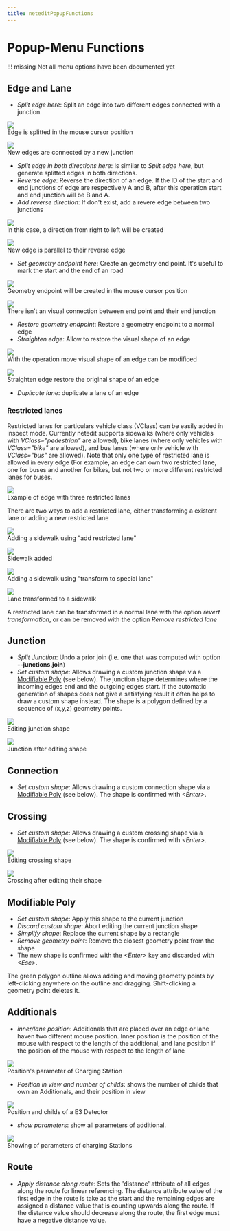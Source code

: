```yaml
---
title: neteditPopupFunctions
---
```


# Popup-Menu Functions

!!! missing
    Not all menu options have been documented yet

## Edge and Lane

- *Split edge here*: Split an edge into two different edges connected with a junction.

![](../images/neteditSplit1.png)   
Edge is splitted in the mouse cursor position

![](../images/neteditSplit2.png)   
New edges are connected by a new junction

- *Split edge in both directions here*: Is similar to *Split edge here*, but generate splitted edges in both directions.
- *Reverse edge*: Reverse the direction of an edge. If the ID of the start and end junctions of edge are respectively A and B, after this operation start and end junction will be B and A.
- *Add reverse direction*: If don't exist, add a revere edge between two junctions

![](../images/neteditReversedirection1.png)   
In this case, a direction from right to left will be created

![](../images/neteditReversedirection2.png)   
New edge is parallel to their reverse edge

- *Set geometry endpoint here*: Create an geometry end point. It's useful to mark the start and the end of an road

![](../images/neteditEndpoint1.png)   
Geometry endpoint will be created in the mouse cursor position 

![](../images/neteditEndpoint2.png)   
There isn't an visual connection between end point and their end junction

- *Restore geometry endpoint*: Restore a geometry endpoint to a normal edge
- *Straighten edge*: Allow to restore the visual shape of an edge

![](../images/neteditStraighten1.png)   
With the operation move visual shape of an edge can be modificed

![](../images/neteditStraighten2.png)   
Straighten edge restore the original shape of an edge

- *Duplicate lane*: duplicate a lane of an edge

### Restricted lanes

Restricted lanes for particulars vehicle class (VClass) can be easily added in inspect mode. Currently netedit supports sidewalks (where only vehicles with *VClass="pedestrian"* are allowed), bike lanes (where only vehicles with *VClass="bike"* are allowed), and bus lanes (where only vehicle with *VClass="bus"* are allowed). Note that only one type of restricted lane is allowed in every edge (For example, an edge can own two restricted lane, one for buses and another for bikes, but not two or more different restricted lanes for buses.

![](../images/RestrictedLane1.png)   
Example of edge with three restricted lanes

There are two ways to add a restricted lane, either transforming a existent lane or adding a new restricted lane

![](../images/RestrictedLane2.png)   
Adding a sidewalk using "add restricted lane"

![](../images/RestrictedLane3.png)   
Sidewalk added

![](../images/RestrictedLane4.png)   
Adding a sidewalk using "transform to special lane"

![](../images/RestrictedLane5.png)   
Lane transformed to a sidewalk

A restricted lane can be transformed in a normal lane with the option *revert transformation*, or can be removed with the option *Remove restricted lane*

## Junction
- *Split Junction*: Undo a prior join (i.e. one that was computed with option **--junctions.join**)
- *Set custom shape*: Allows drawing a custom junction shape via a [Modifiable Poly](#modifiable_poly) (see below). The junction shape determines where the incoming edges end and the outgoing edges start. If the automatic generation of shapes does not give a satisfying result it often helps to draw a custom shape instead. The shape is a polygon defined by a sequence of (x,y,z) geometry points.

![](../images/CustomShape1.png)   
Editing junction shape

![](../images/CustomShape2.png)   
Junction after editing shape

## Connection

- *Set custom shape*: Allows drawing a custom connection shape via a [Modifiable Poly](#modifiable_poly) (see below). The shape is confirmed with *<Enter\>*.

## Crossing

- *Set custom shape*: Allows drawing a custom crossing shape via a [Modifiable Poly](#modifiable_poly) (see below). The shape is confirmed with *<Enter\>*.

![](../images/CustomShape3.png)   
Editing crossing shape

![](../images/CustomShape4.png)   
Crossing after editing their shape

## Modifiable Poly

- *Set custom shape*: Apply this shape to the current junction
- *Discard custom shape*: Abort editing the current junction shape
- *Simplify shape*: Replace the current shape by a rectangle
- *Remove geometry point*: Remove the closest geometry point from the shape
- The new shape is confirmed with the *<Enter\>* key and discarded with *<Esc\>*.

The green polygon outline allows adding and moving geometry points by left-clicking anywhere on the outline and dragging. Shift-clicking a geometry point deletes it.

## Additionals

- *inner/lane position*: Additionals that are placed over an edge or lane haven two different mouse position. Inner position is the
  position of the mouse with respect to the length of the additional, and lane position if the position of the mouse with respect to the length of lane

![](../images/neteditPositions.png)   
Position's parameter of Charging Station

- *Position in view and number of childs*: shows the number of childs that own an Additionals, and their position in view

![](../images/neteditChilds.png)   
Position and childs of a E3 Detector

- *show parameters*: show all parameters of additional.

![](../images/neteditShowParameters.png)   
Showing of parameters of charging Stations

## Route
- *Apply distance along route*: Sets the 'distance' attribute of all edges along the route for linear referencing. The distance attribute value of the first edge in the route is take as the start and the remaining edges are assigned a distance value that is counting upwards along the route. If the distance value should decrease along the route, the first edge must have a negative distance value.
